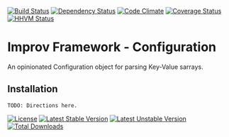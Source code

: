 [![Build Status](https://travis-ci.org/improvframework/configuration.svg?branch=master)](https://travis-ci.org/improvframework/configuration)
[![Dependency Status](https://www.versioneye.com/user/projects/575991347757a00034dc4f95/badge.svg?style=flat)](https://www.versioneye.com/user/projects/575991347757a00034dc4f95)
[![Code Climate](https://codeclimate.com/github/improvframework/configuration/badges/gpa.svg)](https://codeclimate.com/github/improvframework/configuration)
[![Coverage Status](https://coveralls.io/repos/improvframework/configuration/badge.svg?branch=master&service=github)](https://coveralls.io/github/improvframework/configuration?branch=master)
[![HHVM Status](http://hhvm.h4cc.de/badge/improvframework/configuration.svg)](http://hhvm.h4cc.de/package/improvframework/configuration)

# Improv Framework - Configuration

An opinionated Configuration object for parsing Key-Value sarrays.

## Installation ##

```
TODO: Directions here.
```

[![License](https://poser.pugx.org/improvframework/configuration/license)](https://packagist.org/packages/improvframework/configuration)
[![Latest Stable Version](https://poser.pugx.org/improvframework/configuration/v/stable)](https://packagist.org/packages/improvframework/configuration)
[![Latest Unstable Version](https://poser.pugx.org/improvframework/configuration/v/unstable)](https://packagist.org/packages/improvframework/configuration)
[![Total Downloads](https://poser.pugx.org/improvframework/configuration/downloads)](https://packagist.org/packages/improvframework/configuration)
